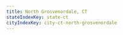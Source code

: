 ```yaml
---
title: North Grosvenordale, CT
stateIndexKey: state-ct
cityIndexKey: city-ct-north-grosvenordale
---
```

